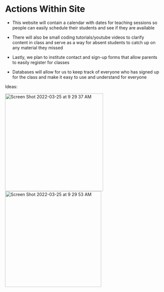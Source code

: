# Actions Within Site

* This website will contain a calendar with dates for teaching sessions so people can easily schedule their students and see if they are available

* There will also be small coding tutorials/youtube videos to clarify content in class and serve as a way for absent students to catch up on any material they missed 

* Lastly, we plan to institute contact and sign-up forms that allow parents to easily register for classes

* Databases will allow for us to keep track of everyone who has signed up for the class and make it easy to use and understand for everyone 

Ideas:

<img width="319" alt="Screen Shot 2022-03-25 at 9 29 37 AM" src="https://user-images.githubusercontent.com/25650329/160161893-0e201507-dba9-4f4d-ba61-0eae3ed54a70.png">

<img width="313" alt="Screen Shot 2022-03-25 at 9 29 53 AM" src="https://user-images.githubusercontent.com/25650329/160161939-978dbf18-ae52-4fc0-8cae-6fba74f2e784.png">
